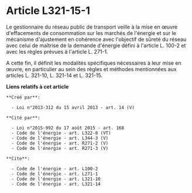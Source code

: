 # Article L321-15-1

Le gestionnaire du réseau public de transport veille à la mise en œuvre d'effacements de consommation sur les marchés de
l'énergie et sur le mécanisme d'ajustement en cohérence avec l'objectif de sûreté du réseau avec celui de maîtrise de la
demande d'énergie défini à l'article L. 100-2 et avec les règles prévues à l'article L. 271-1. 

A cette fin, il définit les modalités spécifiques nécessaires à leur mise en œuvre, en particulier au sein des règles et
méthodes mentionnées aux articles L. 321-10, L. 321-14 et L. 321-15.

**Liens relatifs à cet article**

	**Créé par**:

	  - Loi n°2013-312 du 15 avril 2013 - art. 14 (V)

	**Cité par**:

	  - Loi n°2015-992 du 17 août 2015 - art. 168
	  - Code de l'énergie - art. L322-8 (VT)
	  - Code de l'énergie - art. L344-3 (V)
	  - Code de l'énergie - art. R271-2 (V)
	  - Code de l'énergie - art. R271-3 (V)

	**Cite**:

	  - Code de l'énergie - art. L100-2
	  - Code de l'énergie - art. L271-1
	  - Code de l'énergie - art. L321-10
	  - Code de l'énergie - art. L321-14
